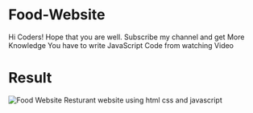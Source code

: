 # Food-Website
Hi Coders! Hope that you are well. Subscribe my channel and get More Knowledge
You have to write JavaScript Code from watching Video

# Result 
![Food Website Resturant website using html css and javascript](https://github.com/mr-developer-88/Food-Website/assets/117296386/20428bb3-d43c-4897-b518-f667424b1872)
